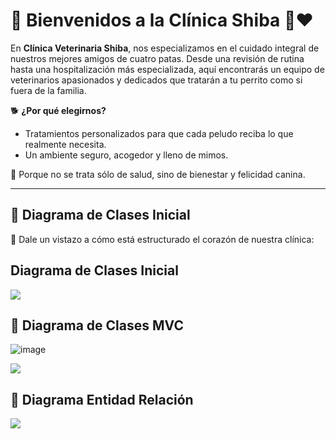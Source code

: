 # 🌟 Bienvenidos a la Clínica Shiba 🐶❤️

En **Clínica Veterinaria Shiba**, nos especializamos en el cuidado integral de nuestros mejores amigos de cuatro patas. Desde una revisión de rutina hasta una hospitalización más especializada, aquí encontrarás un equipo de veterinarios apasionados y dedicados que tratarán a tu perrito como si fuera de la familia.

🐕 **¿Por qué elegirnos?**
- Tratamientos personalizados para que cada peludo reciba lo que realmente necesita.
- Un ambiente seguro, acogedor y lleno de mimos.

🌿 Porque no se trata sólo de salud, sino de bienestar y felicidad canina.

---

## 🔄 Diagrama de Clases Inicial
🤖 Dale un vistazo a cómo está estructurado el corazón de nuestra clínica:

## Diagrama de Clases Inicial

[![](https://img.plantuml.biz/plantuml/png/bPLDRzim38Rl_XL2Jcst5DtL68eMpO0TjjE6tcc9TWL8ea797T2Y_trqRAUoyz76fvWlAV5zJ2btCG6dphj2EuXHFJYB8Q5wBPGyNpIQpa6f_YIseHbYWNp5E8zfOaPQnD19BS-2w_MWCJOs9WOUzxkuBDKpMJEee5C7phu0Ro1Hd8lFo3-aQKE_8MfAy2w_5QE9KPbC76gOuMLX2msOKjcGXjSMe_Yf7S4Om50Z-o4hhwifBOpZjhrILKGE8HmsFlPuXd4Dlh8mcjzZybEM9RRW_Z8ay3rLEe3c4HDAfy2Mplt665lKie7z18BG-Vk4GLiA67EgqiC_OdDwAARIOt0Ewm9X6eaj0pECnYzPy_iet0wP1ZYZT36ANrKMt0ENQHEu6lMJS9DFXJcr3LEpmDcoaAC7yYt3RAW6uL5MdSUxq5F6kB6nfM0hDwCugL9dv5ScxQ7CVHwXUJH5W6umWPFDUs4qj2DoRxmDsrqCyRd3T78Ge97-WRDPdJVcoTZQwXCPwApluqSJUcyGdoe2DlafcUw_rRULkbglRzNgvlhwQhMxKagL906B_1mjS_DHAHNiC1NJ8gSB-f6ei9ZZNPRa-vUgaIj7pWDyK3IP-tJ1k-jTGN4dGzV_N_m7)](https://editor.plantuml.com/uml/bPN1Rjim38RlVWeXfwvRYkrg34MBPi0Essb3xxH4km8aqQ3a3kYmTnyTswdi96xZKyoVbFX_ffIxc81JvrsX7SIe7fp5a53zBPGy7pMQpa6fVYMseHbYWNp5E8zfOaPQnD19BS-2s-sWCJOs9WOUzxlwKAfdicPGGQSEd7q1ta6YE1UVaRz9quP-GjIKu5N-LumcHcKoSQfXXfU5BJHWIcL36bvRZEAdTWHZ04EDx8UilAwcj32E-_RMVOyjNk1RWwyiZDwFa7oNPOajkDyC2NmFbKwGUSI4qXImfKi_CSOMjMnWtq4WTFu-OT2M0iOSglJmXzYiivbApy4vhGk4QIBs3Cmm6JzapQ-ZS3ja6k2CqjKeVb9Py0XSfatWQjHFmaq-5URKTapD0cVBGeuUoBSCivaQX4TPTHxlGayPuyx6beAjt8pYf4gTaL-PT8Goztc6vjaK0Rh314usxuNHq878lV4sx7Snn9SEq-eWG2Fz0sUpEc_Cax6rrIiPwAplusSJUcyGdoe2DlafcQw_pPUDkjvkRzNcyytDzUPmevGgIG8M-JbQvkQZKYeuO2gcHTOB-f6ei9ZZNPRa-vUgaHj7pWEyKJIPUtV1g-j3GN4dGzV_NVm7)

## 🔄 Diagrama de Clases MVC

![image](https://github.com/user-attachments/assets/0ed1613b-a4b9-423c-b0d6-bab05799bb1b)

[![](https://editor.plantuml.com/uml/fLTDRzim3BtxLnWzTTqQRDTWA5ea0pPWFMt8dR6PL9Wj1RII0XtstqSxSarzEHkQKoA-9puzaRHptraWUsoRuW3LBzXZ-MXgR4pvkoZvKpNGTUMgKQWjkhN-yxx2-jZ0ilnXIUdzjAvDkoMCroj3X2QnZWtlGrxWJo5oFq9N6GioTou7mKj24TPGBqkbxRHqm8wbx1e3OX7r3gazeyCzTiOcj2DxLvkyz0rQv0YGCc-n3hi3LWeQzH_IzB5ziAWhPJHsuUbPsxEXEY_y9u65jhzpJ_WEgoVMlGQBCMTDPlzFjtGWFerPcVP045t2ERZXp77ig7i7i5khxc2qsZRHoKO4ysl-9iAUr8UwLLfrblZsw2qtC-UazF3gqrLvStjxnryMYvihvzMoh8osZ3YxEJRP1FuuWCS6M9OJLbPMY9U9boMyddKWZflDa_fBs6B19nc7megLacc4OTvaSE46FJi9zqDcSgZhTyloP5Gz8Q2oHoxi5o0kAjF5W1EIapm4l_D-dzt2NNPMN53ZK7Dgif0Asgq2-Z9qVbBkLqvYYDlrLQ_mDg5PNEK5tMD3pmdFOuIJWw0wv-Y0he64x6i7-23hH6R8JOyB9v8fPWur2-DphT42v_3B9nvE5yGCcDaIJGDw0NraidFucRXgR-warS2UzG29eeWJjgPMErLTG66ZsZus2-grG_UqDK1ru9ve_WrhXbJRRnG-I_MjcMzt5vSTdRulXyZid-rE5_TQC9r0k999Sk4AmlgTEOn0PNBb2ZokuSm6cT9qqM_wr3zGmvFaQpEN9Lag6TD2GpYRU8WiuWT7_pGwltkEGOyGptP1S46Fa1wiWYG07Z4zlmHH03nYE6K4PGXvuDmm42GFKXH36ovaw_NOMLCTHxPJo8byTPomGq9Uqbx73Ii-v2OTTjofp4DMOA_3nuKRyZ9E5yKzloRs_tp-0W00)](https://img.plantuml.biz/plantuml/png/fLTDRzim3BtxLnWzTTqQRDTWA5ea0pPWFMt8dR6OL9Wi1RAI0XtstqSxSarzEHkQKoA-9puzaRHptpcmxjYgwW3DBzXZ_MW4AbF_hchwD0gwhbufYTgXN-i_xniKHmNB-eUpKk-dTMtQhSLqlJ7Meiciew9zR13uKx7SZz0rnW7FNSfXuIMZ20M8PIsrcvOEs96KdJB05b7lqBPdTBp7phYCTYJl1ArlZL48EjM-GOT40IlDMxp3xe2D12N_Gvi-jWyETIEDnYu-FcbxDbQKJVzfmK7RNteWV8VD4-bUWyEKixPc_q_NTB1q6hCoxS52SWldu8Oofx6ZxXt0RYsxWz5ogvAJZGZY2_h6me7K1z5ABJjdwVhiMsvcpadkuTMdg_hczlQElYmMDrVUgsNT6Eq8SNPpxB89_740Znsmh2SihwmOpnClQtWzwq0SDvidzPUmnOfECaw55IcrHZ73Wj7Wmme3EotkXypMewxVBUkJaM92GEEELDWlOAceJ9S2JcYzv27udVRxx1VkYiFYWXgFcbDJX3JGRYNOBqFhP-L-fIJ6Khk-wcNUPZIpgxoWUspeEU5b37Do42HAZWve0PR9llQ03xnEU8RIzBXm8fvYvb2pC3hN6XrGZh1yqk5qGSo0cItHFA0Nq4ScEuUVcQiEvavU3Un93rXM56d2rWYvayq552hPzh5PKAyTkgUj0IiYzrZpRqWpvDf-8_6Pgs_DVBlxEE_e_7rvH67_OdVwUD22-GJCbKAI2rSGr-_COHYgaAjKu6aD5pOebAQFVjEd_e4QdwHScwKisL8fc1ORGjdOGsIHFZZwfz7vvNCC1eHqjZE23mQ4_61b90O8YFdvnOWC413ZASCeGoW0buO18mMGgXhQSC5RhyVEckevl9rYJkAhvyGT4lEozdfkNF4nD-kmvqvb7hCYUpq-BToOLt2wgkxfDR7_w_CN)


## 🔄 Diagrama Entidad Relación
[![](https://img.plantuml.biz/plantuml/png/hPJRQi9048Rlzob2BWk-W8WeIczAeHVYhOoRYHtOGzZT53pqtJiResvYJLjehf9__ft3bqbcFe0BjLP2e0aKzjb24TzXTXGPNqyIYrf1DivyS6HssMJozZATDZ5ZzTRXDTHeqZg7jgUXuXIkRpJ1WKTpooq-hqsyWfSsmAK9AjYaxC_b7HoWgs01yJ2Pq3nMw6DtfR9m5j2Kw7JhIiwLDlJ6G4PLz4SxmzhSKtgERTu6cXUQ376KKxZ1iNgf1aWF0LnZG9R0aVsNQkWhb0IAVW7Ar7eUq4Yo1dt2_hkEemufcqtQPW_Yoa407OaF3rMYV8yrbX2m4QZOw7QZkhdRu4T2wr7nfRExlozavHYRNLXTEUZitJcmvkHTlJOHCVeb-SeQsge6uNsSJnPyb_BbGK92w6wGovTzEer6zdZzniPP7ZY0kUWkQMjRTzZajvULYpJKkbUT1dA7l387jbwAFR99sd83gTmwpzZPGqQgUiyc8MOyU_nbVG40)](https://editor.plantuml.com/uml/XL7B2i8m4BpdAqAFGd-Wb58Gl8ZW7yZQR2MG9hBP7hJrtqrQMpKUp2cPsSVCfFOCn7rdX43BcczoQtIueHo436VJeEeDo49w9cqliYoF-wgQEEkwC-5AJLZZYD0b69emWj92omGUxNksUAmY3k0Rnx28q2eK6VT_FS4TlX5K49krvUbvHH_LjSR13A1jaRfNrKTVwpYnWI4gbLgRmphzfhIBCeEX9Svnp7CthCOAcN4WC1EYHglY1pm1)


